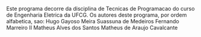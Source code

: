 Este programa decorre da disciplina de Tecnicas de Programacao do curso de Engenharia Eletrica da UFCG. 
Os autores deste programa, por ordem alfabetica, sao:
	Hugo Gayoso Meira Suassuna de Medeiros
	Fernando Marreiro II
	Matheus Alves dos Santos
	Matheus de Araujo Cavalcante

